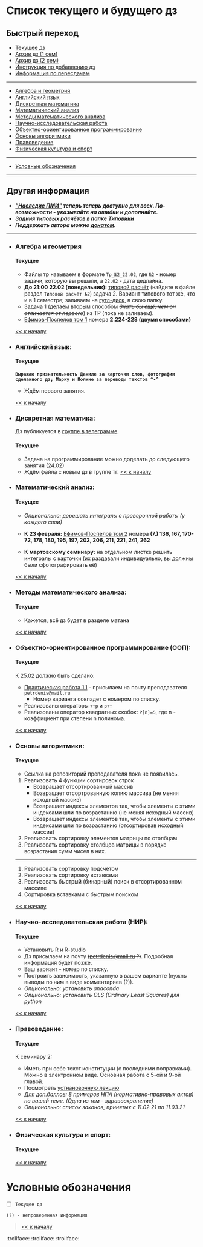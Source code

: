 # Список текущего и будущего дз

## Быстрый переход

- [Текущее дз](README.md#Список-текущего-и-будущего-дз)
- [Архив дз (1 сем)](Дз_1_семестр.md#Список-старого-дз-за-1-семестр.)
- [Архив дз (2 сем)](Дз_2_семестр.md#Список-старого-дз-за-2-семестр.)
- [Инструкция по добавлению дз](Как_вам_добавлять_сюда_дз/Как_добавить_дз.md)
- [Информация по пересдачам](пересдачи.md)

***

- [Алгебра и геометрия](#Алгебра-и-геометрия)
- [Английский язык](#Английский-язык)
- [Дискретная математика](#Дискретная-математика)
- [Математический анализ](#Математический-анализ)
- [Методы математического анализа](#Методы-математического-анализа)
- [Научно-исследовательская работа](#Научно-исследовательская-работа-НИР)
- [Объектно-ориентированное программирование](#Объектно-ориентированное-программирование-ООП)
- [Основы алгоритмики](#Основы-алгоритмики)
- [Правоведение](#Правоведение)
- [Физическая культура и спорт](#Физическая-культура-и-спорт)

***
    
- [Условные обозначения](#Условные-обозначения)

***

## Другая информация

- __*["Наследие ПМИ"](https://github.com/appliedMathematicsAndComputerScience/PMI_legacy) теперь теперь доступно для всех. По-возможности - указывайте на ошибки и дополняйте.*__
-  __*Задния типовых расчётов в папке [Типовики](https://github.com/nektonick/KMBO-01-homework/tree/master/%D0%A2%D0%B8%D0%BF%D0%BE%D0%B2%D0%B8%D0%BA%D0%B8)*__
- __*Поддержать автора можно [донатом](https://www.tinkoff.ru/rm/grebnev.nikita7/9UP5Q99768).*__

***

- ### Алгебра и геометрия 
    #### Текущее
    - Файлы тр называем в формате `Тр_№2_22.02`, где `№2` - номер задачи, которую вы решали, а `22.02` - дата дедлайна.
    - **До 21:00 22.02 (понедельник):** [типовой расчёт](Типовики/Алгем/ТР_по_алгему_2020-21.pdf) (найдите в файле раздел `Типовой расчёт №2`) задача 2.  Вариант типового тот же, что и в 1 семестре; заливаем на [гугл-диск](https://drive.google.com/drive/folders/1yZzDBosCA-goPjwXN5-GJYDGfdrk-nsD?usp=sharing), в свою папку.
    - Задача 1 (делаем вторым способом ~~*Знать бы ещё, чем он отличается от первого*~~) из ТР (пока не заливаем).
    - [Ефимов-Поспелов том 1](Книги/Ефимов_Поспелов_Сборник_задач_по_математике_том_1.pdf) номера **2.224-228 (двумя способами)**

    [<< к началу](#Быстрый-переход)

- ### Английский язык:
    #### Текущее
    **`Выражаю признательность Даниле за карточки слов, фотографии сделанного дз; Марку и Полине за переводы текстов ^-^`**
    - Ждём первого занятия.

    [<< к началу](#Быстрый-переход)
    
    
- ### Дискретная математика:
    Дз публикуется в [группе в телеграмме](https://t.me/joinchat/H2C6xYWNUwI07E5D).
    #### Текущее 
    - Задача на программирование можно доделать до следующего занятия (24.02)
    - Ждём файла с новым дз в группе тг.
    [<< к началу](#Быстрый-переход)

- ### Математический анализ:
    #### Текущее
    - *Опционально: дорешать интегралы с проверочной работы (у каждого свои)*

    - **К 23 февраля:** [Ефимов-Поспелов том 2](Книги/Ефимов_Поспелов_Сборник_задач_по_математике_том_2.pdf) номера **(7.) 136, 167, 170-72, 178, 180, 195, 197, 202, 206, 211, 221, 241, 262**
    - **К мартовскому семинару:** на отдельном листке решить интегралы с карточки (их раздавали индивидуально, вы должны были сфотографировать её)

    [<< к началу](#Быстрый-переход) 
    
- ### Методы математического анализа:
    #### Текущее
    - Кажется, всё дз будет в разделе матана

    [<< к началу](#Быстрый-переход)

- ### Объектно-ориентированное программирование (ООП):
    #### Текущее
    К 25.02 должно быть сделано:
    - [Практическая работа 1.1](https://online-edu.mirea.ru/mod/page/view.php?id=212494) - присылаем на почту преподавателя `petrdenis@mail.ru`
        - Номер варианта совпадет с номером по списку.
    - Реализованы операторы `++p` и `p++`
    - Реализованы оператор квадратных скобок:  `P[n]=5`, где n - коэффициент при степени n полинома.

    [<< к началу](#Быстрый-переход)

- ### Основы алгоритмики:
    #### Текущее
    - Ссылка на репозиторий преподавателя пока не появилась.
    1. Реализовать 4 функции сортировок строк
       - Возвращает отсортированный массив 
       - Возвращает отсортрованную копию массива (не меняя исходный массив)
       - Возвращает индексы элементов так, чтобы элементы с этими индексами шли по возрастанию (не меняя исходный массив)
       - Возвращает индексы элементов так, чтобы элементы с этими индексами шли по возрастанию (отсортировав исходный массив)
    2. Реализовать сортировку элементов матрицы по столбцам 
    3. Реализовать сортировку столбцов матрицы в порядке возрастания сумм чисел в них.

    ---

    1.  Реализовать сортировку подсчётом
    2. Реализовать сортировку вставками
    3. Реализовать быстрый (бинарный) поиск в отсортированном массиве
    4. Сортировка вставками с быстрым поиском 


    [<< к началу](#Быстрый-переход)

- ### Научно-исследовательская работа (НИР):
    #### Текущее
    - Установить R и R-studio
    - Дз присылаем на почту ~~(petrdenis@mail.ru ?)~~. Подробная информация будет позже.
    - Ваш вариант - номер по списку.
    - Построить зависимость, указанную в вашем варианте (нужны выводы по ним в виде комментариев (?)).
    - *Опционально: установить anaconda*
    - *Опционально: установить OLS (Ordinary Least Squares) для python*

    [<< к началу](#Быстрый-переход)

- ### Правоведение:
    #### Текущее
    К семинару 2:
    - Иметь при себе текст конституции (с последними поправками). Можно в электронном виде. Основная работа с 5-ой и 9-ой главой.
    - Посмотреть [устнановочную лекцию](https://online-edu.mirea.ru/mod/webinars/view.php?id=215033)
    - *Для доп.баллов: 8 примеров НПА (нормативно-правовых актов) по вашей теме. (Одна из тем - здравоохранение)*
    - *Опционально: список законов, принятых с 11.02.21 по 11.03.21*
    
    [<< к началу](#Быстрый-переход)

- ### Физическая культура и спорт:
    #### Текущее

    [<< к началу](#Быстрый-переход)

# Условные обозначения

- [ ] `Текущее дз`

`(?) - непроверенная информация`

> [<< к началу](#Быстрый-переход)

:trollface: :trollface: :trollface: 